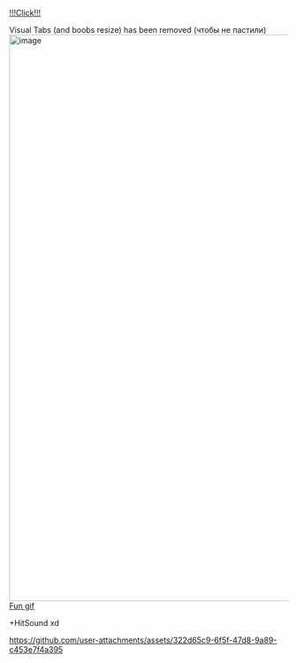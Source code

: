 [!!!Click!!!](https://github.com/1000blxdesss/Genshin-Impact-Dump-collection)

Visual Tabs (and boobs resize) has been removed (чтобы не пастили)
<img width="1919" height="1024" alt="image" src="https://github.com/user-attachments/assets/8b6ca0be-b0c2-4068-83d3-399464c3913a" />
[Fun gif](https://github.com/user-attachments/assets/9e178d3b-9975-4818-aba8-7c4b9ccf4b0a)


+HitSound xd

https://github.com/user-attachments/assets/322d65c9-6f5f-47d8-9a89-c453e7f4a395

